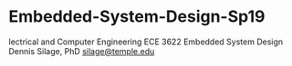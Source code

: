 # Embedded-System-Design-Sp19
lectrical and Computer Engineering ECE 3622 Embedded System Design Dennis Silage, PhD silage@temple.edu
